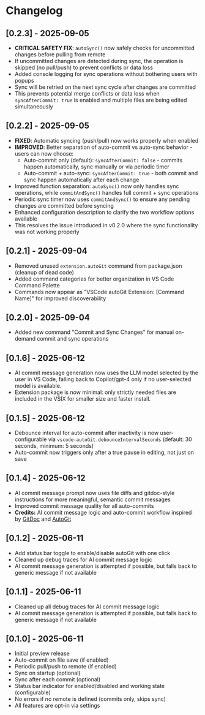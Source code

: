 # Changelog

## [0.2.3] - 2025-09-05
- **CRITICAL SAFETY FIX**: `autoSync()` now safely checks for uncommitted changes before pulling from remote
- If uncommitted changes are detected during sync, the operation is skipped (no pull/push) to prevent conflicts or data loss
- Added console logging for sync operations without bothering users with popups
- Sync will be retried on the next sync cycle after changes are committed
- This prevents potential merge conflicts or data loss when `syncAfterCommit: true` is enabled and multiple files are being edited simultaneously

## [0.2.2] - 2025-09-05
- **FIXED**: Automatic syncing (push/pull) now works properly when enabled
- **IMPROVED**: Better separation of auto-commit vs auto-sync behavior - users can now choose:
  - Auto-commit only (default): `syncAfterCommit: false` - commits happen automatically, sync manually or via periodic timer
  - Auto-commit + auto-sync: `syncAfterCommit: true` - both commit and sync happen automatically after each change
- Improved function separation: `autoSync()` now only handles sync operations, while `commitAndSync()` handles full commit + sync operations
- Periodic sync timer now uses `commitAndSync()` to ensure any pending changes are committed before syncing
- Enhanced configuration description to clarify the two workflow options available
- This resolves the issue introduced in v0.2.0 where the sync functionality was not working properly

## [0.2.1] - 2025-09-04
- Removed unused `extension.autoGit` command from package.json (cleanup of dead code)
- Added command categories for better organization in VS Code Command Palette
- Commands now appear as "VSCode autoGit Extension: [Command Name]" for improved discoverability

## [0.2.0] - 2025-09-04
- Added new command "Commit and Sync Changes" for manual on-demand commit and sync operations

## [0.1.6] - 2025-06-12
- AI commit message generation now uses the LLM model selected by the user in VS Code, falling back to Copilot/gpt-4 only if no user-selected model is available.
- Extension package is now minimal: only strictly needed files are included in the VSIX for smaller size and faster install.

## [0.1.5] - 2025-06-12
- Debounce interval for auto-commit after inactivity is now user-configurable via `vscode-autoGit.debounceIntervalSeconds` (default: 30 seconds, minimum: 5 seconds)
- Auto-commit now triggers only after a true pause in editing, not just on save

## [0.1.4] - 2025-06-12
- AI commit message prompt now uses file diffs and gitdoc-style instructions for more meaningful, semantic commit messages
- Improved commit message quality for all auto-commits
- **Credits:** AI commit message logic and auto-commit workflow inspired by [GitDoc](https://github.com/lostintangent/gitdoc) and [AutoGit](https://github.com/Sonica-B/AutoGit/tree/main)

## [0.1.2] - 2025-06-11
- Add status bar toggle to enable/disable autoGit with one click
- Cleaned up debug traces for AI commit message logic
- AI commit message generation is attempted if possible, but falls back to generic message if not available

## [0.1.1] - 2025-06-11
- Cleaned up all debug traces for AI commit message logic
- AI commit message generation is attempted if possible, but falls back to generic message if not available

## [0.1.0] - 2025-06-11
- Initial preview release
- Auto-commit on file save (if enabled)
- Periodic pull/push to remote (if enabled)
- Sync on startup (optional)
- Sync after each commit (optional)
- Status bar indicator for enabled/disabled and working state (configurable)
- No errors if no remote is defined (commits only, skips sync)
- All features are opt-in via settings
